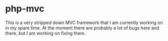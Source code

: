 # php-mvc
This is a very stripped down MVC framework that I am currently working on in my spare time.
At the moment there are probably a lot of bugs here and there, but I am working on fixing them.
